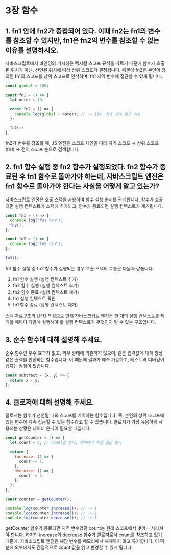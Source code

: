 # 3장 함수

## 1. fn1 안에 fn2가 중첩되어 있다. 이때 fn2는 fn1의 변수를 참조할 수 있지만, fn1은 fn2의 변수를 참조할 수 없는 이유를 설명하시오.

자바스크립트에서 바인딩의 가시성은 렉시컬 스코프 규칙을 따르기 때문에 함수가 호출된 위치가 아닌, 선언된 위치에 따라 상위 스코프가 결정됩니다. 때문에 fn2은 본인이 정의된 fn1의 스코프를 상위 스코프로 인식하며, fn1 지역 변수에 접근할 수 있게 됩니다.

```js
const global = 100;

const fn1 = () => {
  let outer = 10;

  const fn2 = () => {
    console.log(global + outer); // -> 110, fn1 변수 참조 가능
  };

  fn2();
};
```

fn2가 변수를 참조할 때, JS 엔진은 스코프 체인을 따라 자기 스코프 → 상위 스코프 (fn1) → 전역 스코프 순으로 검색합니다

## 2. fn1 함수 실행 중 fn2 함수가 실행되었다. fn2 함수가 종료된 후 fn1 함수로 돌아가야 하는데, 자바스크립트 엔진은 fn1 함수로 돌아가야 한다는 사실을 어떻게 알고 있는가?

자바스크립트 엔진은 호출 스택을 사용하여 함수 실행 순서를 관리합니다. 함수가 호출되면 실행 컨텍스트가 스택에 추가되고, 함수가 종료되면 실행 컨텍스트가 제거됩니다.

```js
const fn1 = () => {
  console.log("fn1 ran");
  fn2();
};

const fn2 = () => {
  console.log("fn2 ran");
};

fn1();
```

fn1 함수 실행 중 fn2 함수가 실행되는 경우 호출 스택의 흐름은 다음과 같습니다.

1. fn1 함수 실행 (실행 컨텍스트 추가)
2. fn2 함수 실행 (실행 컨텍스트 추가)
3. fn2 함수 종료 (실행 컨텍스트 제거)
4. fn1 실행 컨텍스트 확인
5. fn1 함수 종료 (실행 컨텍스트 제거)

스택 자료구조의 LIFO 특성으로 인해 자바스크립트 엔진은 한 개의 실행 컨텍스트를 제거할 때마다 다음에 실행해야 할 실행 컨텍스트가 무엇인지 알 수 있는 구조입니다.

## 3. 순수 함수에 대해 설명해 주세요.

순수 함수란 부수 효과가 없고, 외부 상태에 의존하지 않으며, 같은 입력값에 대해 항상 같은 출력을 반환하는 함수입니다. 이 때문에 결과가 예측 가능하고, 테스트와 디버깅이 쉽다는 장점이 있습니다.

```js
const subtract = (x, y) => {
  return x - y;
};
```

## 4. 클로저에 대해 설명해 주세요.

클로저는 함수가 선언될 때의 스코프를 기억하는 함수입니다. 즉, 본인의 상위 스코프에 있는 변수에 계속 접근할 수 있는 함수라고 할 수 있습니다. 클로저가 가장 유용하게 사용되는 상황은 데이터 은닉이 필요할 때입니다.

```js
const getCounter = () => {
  let count = 0; // count값 은닉, 외부에서 직접 접근 불가

  return {
    increase: () => {
      count += 1;
    },
    decrease: () => {
      count -= 1;
    },
  };
};

const counter = getCounter();

console.log(counter.increase()); // -> 1
console.log(counter.increase()); // -> 2
console.log(counter.decrease()); // -> 1
```

getCounter 함수가 종료되면 지역 변수였던 count는 원래 스코프에서 벗어나 사라져야 합니다. 하지만 increase와 decrease 함수가 클로저로서 count를 참조하고 있기 때문에, 자바스크립트 엔진은 해당 변수를 메모리에서 해제하지 않고 유지합니다. 이 덕분에 외부에서도 간접적으로 count 값을 읽고 변경할 수 있게 됩니다.
